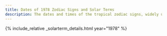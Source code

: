 ```yaml
---
title: Dates of 1978 Zodiac Signs and Solar Terms
description: The dates and times of the tropical zodiac signs, widely used in western astrology, and solar terms of year 1978
---
```

{% include_relative _solarterm_details.html year="1978" %}
